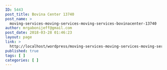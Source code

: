 ```yaml
---
ID: 5443
post_title: Bovina Center 13740
post_name: >
  moving-services-moving-services-moving-services-bovinacenter-13740
author: mrgabonijeff@gmail.com
post_date: 2018-03-28 01:46:23
layout: page
link: >
  http://localhost/wordpress/moving-services-moving-services-moving-services-bovinacenter-13740/
published: true
tags: [ ]
categories: [ ]
---
```

